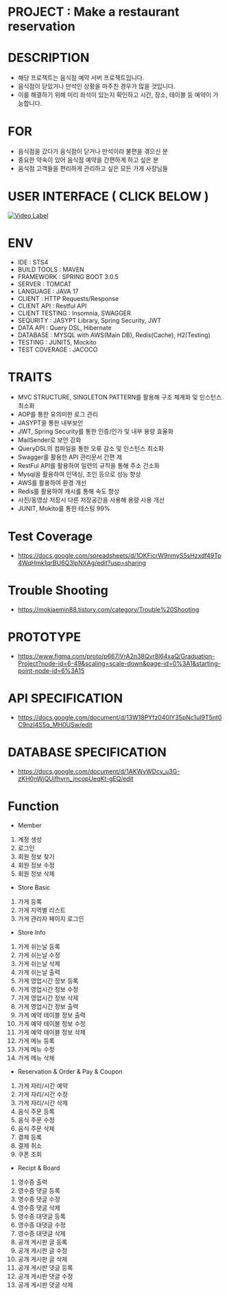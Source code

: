 # PROJECT : Make a restaurant reservation


# DESCRIPTION
- 해당 프로젝트는 음식점 예약 서버 프로젝트입니다.
- 음식점이 닫았거나 만석인 상황을 마주친 경우가 많을 것입니다.
- 이를 해결하기 위해 미리 좌석이 있는지 확인하고 시간, 장소, 테이블 등 예약이 가능합니다.


# FOR
- 음식점을 갔다가 음식점이 닫거나 만석이라 불편을 겪으신 분
- 중요한 약속이 있어 음식점 예약을 간편하게 하고 싶은 분
- 음식점 고객들을 편리하게 관리하고 싶은 모든 가게 사장님들


# USER INTERFACE ( CLICK BELOW )
[![Video Label](http://img.youtube.com/vi/4kFZOOxNqD0/0.jpg)](https://youtu.be/4kFZOOxNqD0)


# ENV
- IDE : STS4
- BUILD TOOLS : MAVEN
- FRAMEWORK : SPRING BOOT 3.0.5
- SERVER : TOMCAT
- LANGUAGE : JAVA 17
- CLIENT : HTTP Requests/Response
- CLIENT API : Restful API
- CLIENT TESTING : Insomnia, SWAGGER
- SEQURITY : JASYPT Library, Spring Security, JWT
- DATA API : Query DSL, Hibernate
- DATABASE : MYSQL with AWS(Main DB), Redis(Cache), H2(Testing)
- TESTING : JUNIT5, Mockito
- TEST COVERAGE : JACOCO

# TRAITS
- MVC STRUCTURE, SINGLETON PATTERN를 활용해 구조 체계화 및 인스턴스 최소화
- AOP를 통한 유의미한 로그 관리
- JASYPT을 통한 내부보안
- JWT, Spring Security를 통한 인증/인가 및 내부 용량 효율화
- MailSender로 보안 강화
- QueryDSL의 컴파일을 통한 오류 감소 및 인스턴스 최소화
- Swagger를 활용한 API 관리문서 간편 제
- RestFul API를 활용하여 일련의 규칙을 통해 주소 간소화
- Mysql을 활용하여 인덱싱, 조인 등으로 성능 향상
- AWS를 활용하여 환경 개선
- Redis를 활용하여 캐시를 통해 속도 향상
- 사진/동영상 저장시 다른 저장공간을 사용해 용량 사용 개선
- JUNIT, Mokito를 통한 테스팅 99%

# Test Coverage
- https://docs.google.com/spreadsheets/d/1OKFicrW9nmyS5sHzxdf49Tp4WqHmk1qrBU6Q3lpNXAg/edit?usp=sharing

# Trouble Shooting
- https://mokjaemin88.tistory.com/category/Trouble%20Shooting


# PROTOTYPE
- https://www.figma.com/proto/p667iVrA2n38Qvr8l64xaQ/Graduation-Project?node-id=6-49&scaling=scale-down&page-id=0%3A1&starting-point-node-id=6%3A15


# API SPECIFICATION
- https://docs.google.com/document/d/13W18PYfz040IY35pNc1uI9T5nt0C9nzI4S5q_MH0USw/edit


# DATABASE SPECIFICATION
- https://docs.google.com/document/d/1AKWyWDcy_u3G-zKH0nWjQUifhvrn_jncopUeqKt-gEQ/edit


# Function
- Member
1. 계정 생성
2. 로그인
3. 회원 정보 찾기
4. 회원 정보 수정
5. 회원 정보 삭제
- Store Basic
1. 가게 등록
2. 가게 지역별 리스트
3. 가게 관리자 페이지 로그인
- Store Info
1. 가게 쉬는날 등록
2. 가게 쉬는날 수정
3. 가게 쉬는날 삭제
4. 가게 쉬는날 출력
5. 가게 영업시간 정보 등록
6. 가게 영업시간 정보 수정
7. 가게 영업시간 정보 삭제
8. 가게 영업시간 정보 출력
9. 가게 예약 테이블 정보 출력
10. 가게 예약 테이블 정보 수정
11. 가게 예약 테이블 정보 삭제
12. 가게 메뉴 등록
13. 가게 메뉴 수정
14. 가게 메뉴 삭제
- Reservation & Order & Pay & Coupon
1. 가게 자리/시간 예약
2. 가게 자리/시간 수정
3. 가게 자리/시간 삭제
4. 음식 주문 등록
5. 음식 주문 수정
6. 음식 주문 삭제
7. 결제 등록
8. 결제 취소
9. 쿠폰 조회
- Recipt & Board
1. 영수증 출력
2. 영수증 댓글 등록
3. 영수증 댓글 수정
4. 영수증 댓글 삭제
5. 영수증 대댓글 등록
6. 영수증 대댓글 수정
7. 영수증 대댓글 삭제
8. 공개 게시판 글 등록
9. 공개 게시판 글 수정
10. 공개 게시판 글 삭제
11. 공개 게시판 댓글 등록
12. 공개 게시판 댓글 수정
13. 공개 게시판 댓글 삭제
